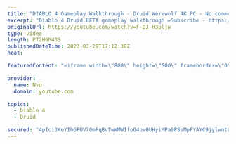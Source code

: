 ```yaml
---
title: "DIABLO 4 Gameplay Walkthrough - Druid Werewolf 4K PC - No commentary"
excerpt: "Diablo 4 Druid BETA gameplay walkthrough ▻Subscribe - https://www.youtube.com/subscribe_widget?p=nvolition ▻Twitch ..."
originalUrl: https://youtube.com/watch?v=F-DJ-H3pljw
type: video
length: PT2H6M43S
publishedDateTime: 2023-03-29T17:12:39Z
heat: 

featuredContent: "<iframe width=\"800\" height=\"500\" frameborder=\"0\" src=\"https://www.youtube.com/embed/F-DJ-H3pljw\" allow=\"accelerometer; autoplay; encrypted-media; gyroscope; picture-in-picture\" allowfullscreen></iframe>"

provider:
  name: Nvo
  domain: youtube.com

topics:
  - Diablo 4
  - Druid

secured: "4pIci3KeYIhGFUV70mPqBvTwWMWIfoG4pv0UHyiMPa9PSsMpFYAYC9jylwntUySvipsHR5FNe0fBCpWqFq/cPkc5uhHXx+Txp9BiA47b7CvWyUYWAIk0e17yn7mD0bC9F33vLrzUhgMmbO4q3MkhR68S0aYAdIHBV/ApXONGHPVGSeOG5brPVHzrZEyOxO+0HxOsjWp4rZtOT1A9T9DP3KLZr4zqljbxf0PRNZgmZliWVXg4OE9xAlwMvKY6y/N5ZsEJCGEBnSNcKEB7esFmAKP4S2RPa6WHKVmYj9VKhccr6FZyDSdtwsCeJyeZO5QWJQMGbY5qtADPr05cSFPV8fcvsbA4Y50H3kVdQ7/M/Vncl96vAtAFV+TgEIZv1/QCMfE22ophxa1rePF6ccuTRA==;mDHhsxXp7w1D21gqb0nymw=="
---
```


